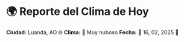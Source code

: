 # 🌍 Reporte del Clima de Hoy

**Ciudad:** Luanda, AO 🌐
**Clima:** 🌈 Muy nuboso
**Fecha:** 📅 16, 02, 2025 🚀
